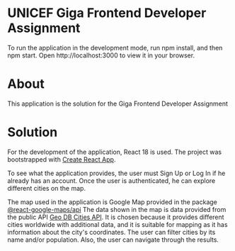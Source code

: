 # UNICEF Giga Frontend Developer Assignment

To run the application in the development mode, run npm install, and then npm start.
Open http://localhost:3000 to view it in your browser.

# About 
This application is the solution for the Giga Frontend Developer Assignment

# Solution
For the development of the application, React 18 is used.
The project was bootstrapped with [Create React App](https://github.com/facebook/create-react-app).

To see what the application provides, the user must Sign Up or Log In if he already has an account.
Once the user is authenticated, he can explore different cities on the map.

The map used in the application is Google Map provided in the package [@react-google-maps/api](https://www.npmjs.com/package/@react-google-maps/api)
The data shown in the map is data provided from the public API [Geo DB Cities API](http://geodb-cities-api.wirefreethought.com/). It is chosen because it provides different cities worldwide with additional data, and it is suitable for mapping as it has information about the city's coordinates.
The user can filter cities by its name and/or population. Also, the user can navigate through the results.
